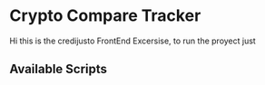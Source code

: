 # Crypto Compare Tracker

Hi this is the credijusto FrontEnd Excersise, to run the proyect just 

## Available Scripts
